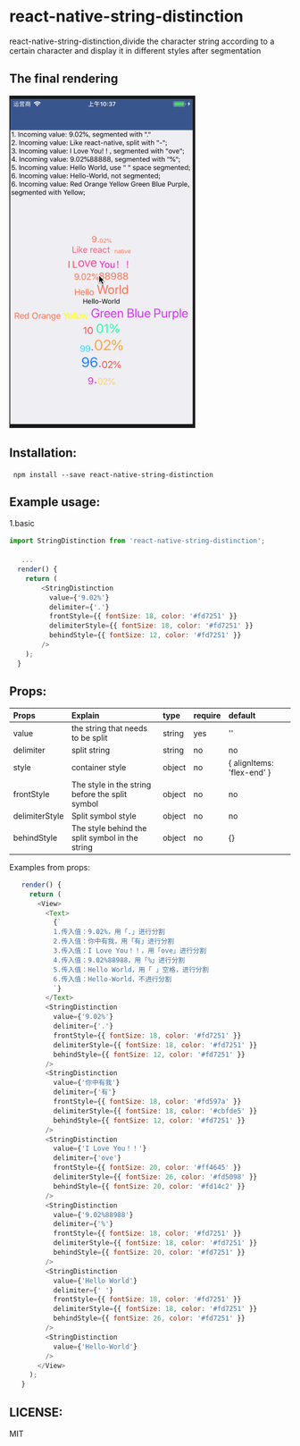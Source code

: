 # react-native-string-distinction
react-native-string-distinction,divide the character string according to a certain character and display it in different styles after segmentation

The final rendering
----
![The final rendering](https://github.com/suwu150/react-native-string-distinction/blob/master/react-native-text-segment.gif?raw=true)

Installation:  
-------------------------------------- 
```
 npm install --save react-native-string-distinction
```
Example usage: 
--------------------------------------- 
1.basic     

```javascript
import StringDistinction from 'react-native-string-distinction';

   ...
  render() {
    return (
        <StringDistinction
          value={'9.02%'}
          delimiter={'.'}
          frontStyle={{ fontSize: 18, color: '#fd7251' }}
          delimiterStyle={{ fontSize: 18, color: '#fd7251' }}
          behindStyle={{ fontSize: 12, color: '#fd7251' }}
        />
    );
  }
```

Props:   
---------------------------------------

|Props|Explain|type|require|default|          
|:-------|:--------|:--------|:-------|:----------|
|value|the string that needs to be split|string|yes|''|       
|delimiter|split string|string|no|no|     
|style|container style|object|no|{ alignItems: 'flex-end' }|     
|frontStyle|The style in the string before the split symbol|object|no|no|  
|delimiterStyle|Split symbol style|object|no|no|     
|behindStyle|The style behind the split symbol in the string|object|no|{}|     

Examples from props:
```javascript
   render() {
     return (
       <View>
         <Text>
           {`
           1.传入值：9.02%，用「.」进行分割
           2.传入值：你中有我，用「有」进行分割
           3.传入值：I Love You！！，用「ove」进行分割
           4.传入值：9.02%88988，用「%」进行分割
           5.传入值：Hello World，用「 」空格，进行分割
           6.传入值：Hello-World，不进行分割
           `}
         </Text>
         <StringDistinction
           value={'9.02%'}
           delimiter={'.'}
           frontStyle={{ fontSize: 18, color: '#fd7251' }}
           delimiterStyle={{ fontSize: 18, color: '#fd7251' }}
           behindStyle={{ fontSize: 12, color: '#fd7251' }}
         />
         <StringDistinction
           value={'你中有我'}
           delimiter={'有'}
           frontStyle={{ fontSize: 18, color: '#fd597a' }}
           delimiterStyle={{ fontSize: 18, color: '#cbfde5' }}
           behindStyle={{ fontSize: 12, color: '#fd7251' }}
         />
         <StringDistinction
           value={'I Love You！！'}
           delimiter={'ove'}
           frontStyle={{ fontSize: 20, color: '#ff4645' }}
           delimiterStyle={{ fontSize: 26, color: '#fd5098' }}
           behindStyle={{ fontSize: 20, color: '#fd14c2' }}
         />
         <StringDistinction
           value={'9.02%88988'}
           delimiter={'%'}
           frontStyle={{ fontSize: 18, color: '#fd7251' }}
           delimiterStyle={{ fontSize: 18, color: '#fd7251' }}
           behindStyle={{ fontSize: 20, color: '#fd7251' }}
         />
         <StringDistinction
           value={'Hello World'}
           delimiter={' '}
           frontStyle={{ fontSize: 18, color: '#fd7251' }}
           delimiterStyle={{ fontSize: 18, color: '#fd7251' }}
           behindStyle={{ fontSize: 26, color: '#fd7251' }}
         />
         <StringDistinction
           value={'Hello-World'}
         />
       </View>
     );
   }
```

LICENSE: 
-------   
MIT

